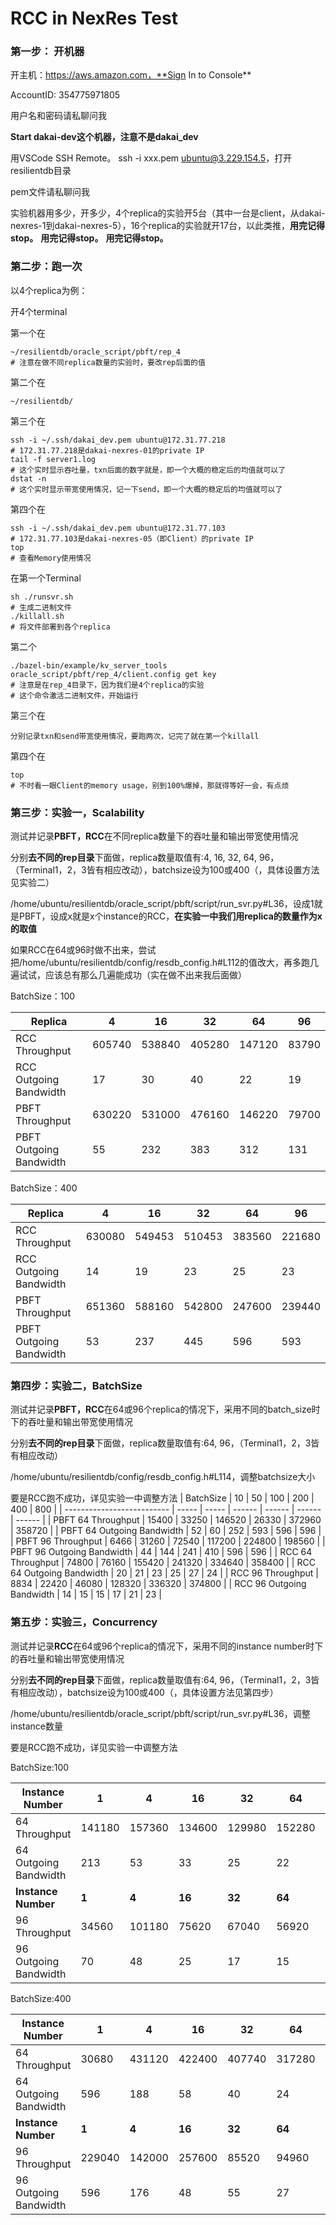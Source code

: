 # RCC in NexRes Test

### 第一步： 开机器

开主机：https://aws.amazon.com，**Sign In to Console**

AccountID: 354775971805

用户名和密码请私聊问我

**Start dakai-dev这个机器，注意不是dakai_dev**

用VSCode SSH Remote。 ssh -i xxx.pem ubuntu@3.229.154.5，打开resilientdb目录

pem文件请私聊问我



实验机器用多少，开多少，4个replica的实验开5台（其中一台是client，从dakai-nexres-1到dakai-nexres-5），16个replica的实验就开17台，以此类推，**用完记得stop。** **用完记得stop。** **用完记得stop。**



### 第二步：跑一次

以4个replica为例：

开4个terminal

第一个在

```
~/resilientdb/oracle_script/pbft/rep_4
# 注意在做不同replica数量的实验时，要改rep后面的值
```

第二个在

```
~/resilientdb/
```

第三个在

```
ssh -i ~/.ssh/dakai_dev.pem ubuntu@172.31.77.218
# 172.31.77.218是dakai-nexres-01的private IP
tail -f server1.log
# 这个实时显示吞吐量，txn后面的数字就是，即一个大概的稳定后的均值就可以了
dstat -n
# 这个实时显示带宽使用情况，记一下send，即一个大概的稳定后的均值就可以了
```

第四个在

```
ssh -i ~/.ssh/dakai_dev.pem ubuntu@172.31.77.103
# 172.31.77.103是dakai-nexres-05（即Client）的private IP
top
# 查看Memory使用情况
```



在第一个Terminal

```
sh ./runsvr.sh
# 生成二进制文件
./killall.sh
# 将文件部署到各个replica
```

第二个

```
./bazel-bin/example/kv_server_tools oracle_script/pbft/rep_4/client.config get key
# 注意是在rep_4目录下，因为我们是4个replica的实验
# 这个命令激活二进制文件，开始运行
```

第三个在

```
分别记录txn和send带宽使用情况，要跑两次，记完了就在第一个killall
```

第四个在

```
top
# 不时看一眼Client的memory usage，别到100%爆掉，那就得等好一会，有点烦
```



### 第三步：实验一，Scalability

测试并记录**PBFT，RCC**在不同replica数量下的吞吐量和输出带宽使用情况

分别**去不同的rep目录**下面做，replica数量取值有:4, 16, 32, 64, 96，（Terminal1，2，3皆有相应改动），batchsize设为100或400（，具体设置方法见实验二）

/home/ubuntu/resilientdb/oracle_script/pbft/script/run_svr.py#L36，设成1就是PBFT，设成x就是x个instance的RCC，**在实验一中我们用replica的数量作为x的取值**

如果RCC在64或96时做不出来，尝试把/home/ubuntu/resilientdb/config/resdb_config.h#L112的值改大，再多跑几遍试试，应该总有那么几遍能成功（实在做不出来我后面做）

BatchSize：100

| Replica                 | 4    | 16   | 32   | 64   | 96   |
| ----------------------- | ---- | ---- | ---- | ---- | ---- |
| RCC Throughput          |605740|538840|405280|147120|83790 |
| RCC Outgoing Bandwidth  |  17  |30   |  40  |  22  |  19  |
| PBFT Throughput         |630220|531000|476160|146220|79700 |
| PBFT Outgoing Bandwidth | 55   |232   |  383 |  312 |  131 |

BatchSize：400

| Replica                 | 4    | 16   | 32   | 64   | 96   |
| ----------------------- | ---- | ---- | ---- | ---- | ---- |
| RCC Throughput          |630080|549453|510453|383560|221680|
| RCC Outgoing Bandwidth  |  14  |19    |  23  |  25  |  23  |
| PBFT Throughput         |651360|588160|542800|247600|239440|
| PBFT Outgoing Bandwidth | 53   |237   |  445 | 596  | 593  |

### 第四步：实验二，BatchSize

测试并记录**PBFT，RCC**在64或96个replica的情况下，采用不同的batch_size时下的吞吐量和输出带宽使用情况

分别**去不同的rep目录**下面做，replica数量取值有:64, 96，（Terminal1，2，3皆有相应改动）

/home/ubuntu/resilientdb/config/resdb_config.h#L114，调整batchsize大小

要是RCC跑不成功，详见实验一中调整方法
| BatchSize                  | 10    | 50    | 100    | 200    | 400    | 800    |
| -------------------------- | ----- | ----- | ------ | ------ | ------ | ------ |
| PBFT 64 Throughput         | 15400 | 33250 | 146520 | 26330  | 372960 | 358720 |
| PBFT 64 Outgoing Bandwidth | 52    | 60    | 252    | 593    | 596    | 596    |
| PBFT 96 Throughput         | 6466  | 31260 | 72540  | 117200 | 224800 | 198560 |
| PBFT 96 Outgoing Bandwidth | 44    | 144   | 241    | 410    | 596    | 596    |
| RCC 64 Throughput          | 74800 | 76160 | 155420 | 241320 | 334640 | 358400 |
| RCC 64 Outgoing Bandwidth  | 20    | 21    | 23     | 25     | 27     | 24     |
| RCC 96 Throughput          | 8834  | 22420 | 46080  | 128320 | 336320 | 374800 |
| RCC 96 Outgoing Bandwidth  | 14    | 15    | 15     | 17     | 21     | 23     |

### 第五步：实验三，Concurrency

测试并记录**RCC**在64或96个replica的情况下，采用不同的instance number时下的吞吐量和输出带宽使用情况

分别**去不同的rep目录**下面做，replica数量取值有:64, 96，（Terminal1，2，3皆有相应改动），batchsize设为100或400（，具体设置方法见第四步）

/home/ubuntu/resilientdb/oracle_script/pbft/script/run_svr.py#L36，调整instance数量

要是RCC跑不成功，详见实验一中调整方法

BatchSize:100

| Instance Number       | 1      | 4      | 16     | 32     | 64     |        |
| --------------------- | ------ | ------ | ------ | ------ | ------ | ------ |
| 64 Throughput         | 141180 | 157360 | 134600 | 129980 | 152280 |        |
| 64 Outgoing Bandwidth | 213    | 53     | 33     | 25     | 22     |        |
| **Instance Number**   | **1**  | **4**  | **16** | **32** | **64** | **96** |
| 96 Throughput         | 34560  | 101180 | 75620  | 67040  | 56920  | 48820  |
| 96 Outgoing Bandwidth | 70     | 48     | 25     | 17     | 15     | 20     |

BatchSize:400

| Instance Number       | 1      | 4      | 16     | 32     | 64     |        |
| --------------------- | ------ | ------ | ------ | ------ | ------ | ------ |
| 64 Throughput         | 30680  | 431120 | 422400 | 407740 | 317280 |        |
| 64 Outgoing Bandwidth | 596    | 188    | 58     | 40     | 24     |        |
| **Instance Number**   | **1**  | **4**  | **16** | **32** | **64** | **96** |
| 96 Throughput         | 229040 | 142000 | 257600 | 85520  | 94960  | 91280  |
| 96 Outgoing Bandwidth | 596    | 176    | 48     | 55     | 27     | 23     |

